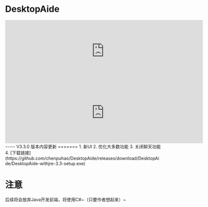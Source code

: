  DesktopAide
=====
<iframe src="https://afdian.net/leaflet?slug={1}" width="640" scrolling="no" height="200" frameborder="0"></iframe><iframe src="https://afdian.net/leaflet?slug={desktopaide}" width="640" scrolling="no" height="200" frameborder="0"></iframe>
-----
V3.3.0 版本内容更新
=======
1. 新UI
2. 优化大多数功能
3. 关闭聊天功能
4. [下载链接](https://github.com/chenpuhao/DesktopAide/releases/download/DesktopAide/DesktopAide-withjre-3.3-setup.exe)

注意
====
后续将会放弃Java开发前端，将使用C#~（只要作者想起来）~

